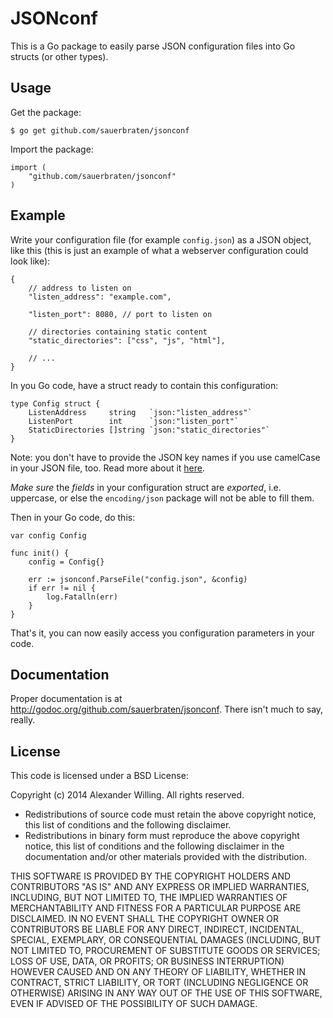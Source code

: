 # JSONconf

This is a Go package to easily parse JSON configuration files into Go structs (or other types).

## Usage

Get the package:

	$ go get github.com/sauerbraten/jsonconf

Import the package:

	import (
		"github.com/sauerbraten/jsonconf"
	)

## Example

Write your configuration file (for example `config.json`) as a JSON object, like this (this is just an example of what a webserver configuration could look like):

	{
		// address to listen on
		"listen_address": "example.com",

		"listen_port": 8080, // port to listen on

		// directories containing static content
		"static_directories": ["css", "js", "html"],

		// ...
	}

In you Go code, have a struct ready to contain this configuration:

	type Config struct {
		ListenAddress     string   `json:"listen_address"`
		ListenPort        int      `json:"listen_port"`
		StaticDirectories []string `json:"static_directories"`
	}

Note: you don't have to provide the JSON key names if you use camelCase in your JSON file, too. Read more about it [here](http://golang.org/pkg/encoding/json/#Marshal).

*Make sure* the *fields* in your configuration struct are *exported*, i.e. uppercase, or else the `encoding/json` package will not be able to fill them.

Then in your Go code, do this:

	var config Config

	func init() {
		config = Config{}

		err := jsonconf.ParseFile("config.json", &config)
		if err != nil {
			log.Fatalln(err)
		}
	}

That's it, you can now easily access you configuration parameters in your code.

## Documentation

Proper documentation is at http://godoc.org/github.com/sauerbraten/jsonconf. There isn't much to say, really.

## License

This code is licensed under a BSD License:

Copyright (c) 2014 Alexander Willing. All rights reserved.

- Redistributions of source code must retain the above copyright notice, this list of conditions and the following disclaimer.
- Redistributions in binary form must reproduce the above copyright notice, this list of conditions and the following disclaimer in the documentation and/or other materials provided with the distribution.

THIS SOFTWARE IS PROVIDED BY THE COPYRIGHT HOLDERS AND CONTRIBUTORS "AS IS" AND ANY EXPRESS OR IMPLIED WARRANTIES, INCLUDING, BUT NOT LIMITED TO, THE IMPLIED WARRANTIES OF MERCHANTABILITY AND FITNESS FOR A PARTICULAR PURPOSE ARE DISCLAIMED. IN NO EVENT SHALL THE COPYRIGHT OWNER OR CONTRIBUTORS BE LIABLE FOR ANY DIRECT, INDIRECT, INCIDENTAL, SPECIAL, EXEMPLARY, OR CONSEQUENTIAL DAMAGES (INCLUDING, BUT NOT LIMITED TO, PROCUREMENT OF SUBSTITUTE GOODS OR SERVICES; LOSS OF USE, DATA, OR PROFITS; OR BUSINESS INTERRUPTION) HOWEVER CAUSED AND ON ANY THEORY OF LIABILITY, WHETHER IN CONTRACT, STRICT LIABILITY, OR TORT (INCLUDING NEGLIGENCE OR OTHERWISE) ARISING IN ANY WAY OUT OF THE USE OF THIS SOFTWARE, EVEN IF ADVISED OF THE POSSIBILITY OF SUCH DAMAGE.